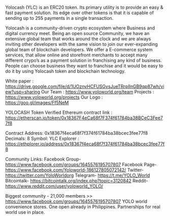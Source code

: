 Yolocash (YLC) is an ERC20 token. Its primary utility is to provide an easy &amp; fast payment solution. Its edge over other tokens is that it is capable of sending up to 255 payments in a single transaction.

Yolocash is a community-driven crypto ecosystem where Business and digital currency meet. Being an open source Community, we have an extensive global team that works around the clock and we are always inviting other developers with the same vision to join our ever-expanding global team of blockchain developers.
We offer a E-commerce system services, that allow online and storefront merchants to accept many different crypo’s as a payment solution in franchising any kind of business. People can choose business they want to franchise and it would be easy to do it by using Yolocash token and blockchain technology.

White paper : https://drive.google.com/file/d/1UOznvHCFUSGvsJueTRrpIInGB9qp87wh/view?usp=sharing
Our Team : https://www.yoloworld.org/team
Projects : https://www.yoloworld.org/projects
Our Logo : https://goo.gl/images/Ff5NeM

YOLOCASH Token Verified Ethereum contract link : https://etherscan.io/token/0x18367F4eCa68f7F374f61784ba38BCeC3Fee77f8

Contract Address: 0x18367f4eca68f7f374f61784ba38bcec3fee77f8
Decimals: 8
Symbol: YLC
Explorer : https://ethplorer.io/address/0x18367f4eca68f7f374f61784ba38bcec3fee77f8

Community Links:
Facebook Group-	https://www.facebook.com/groups/1645576195707807
Facebook Page-	https://www.facebook.com/Yoloworld-186127805072142/
Twitter-	https://twitter.com/YoloWorldorg
Telegram-	https://t.me/YOLO_World
Bitcointalk-	https://bitcointalk.org/index.php?topic=3120842
Reddit-	https://www.reddit.com/user/yoloworld_YOLO/

Biggest community - 21,000 members >> https://www.facebook.com/groups/1645576195707807
YOLO world convenience stores. One open already in Philippines.
Partnerships for real world use in place.
